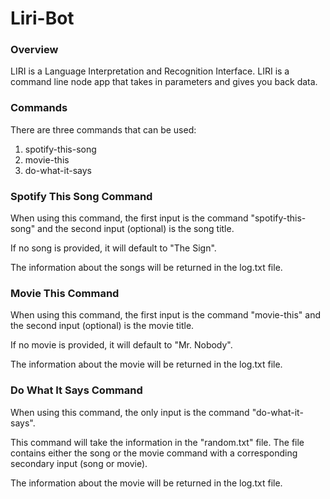 # Liri-Bot

### Overview

LIRI is a Language Interpretation and Recognition Interface. LIRI is a command line node app that takes in parameters and gives you back data.

### Commands 

There are three commands that can be used:

1. spotify-this-song
2. movie-this
3. do-what-it-says

### Spotify This Song Command

When using this command, the first input is the command "spotify-this-song" and the second input (optional) is the song title.

If no song is provided, it will default to "The Sign".

The information about the songs will be returned in the log.txt file.

### Movie This Command

When using this command, the first input is the command "movie-this" and the second input (optional) is the movie title.

If no movie is provided, it will default to "Mr. Nobody".

The information about the movie will be returned in the log.txt file.

### Do What It Says Command

When using this command, the only input is the command "do-what-it-says".

This command will take the information in the "random.txt" file. The file contains either the song or the movie command with a corresponding secondary input (song or movie).

The information about the movie will be returned in the log.txt file.